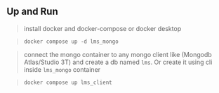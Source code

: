 ## Up and Run

> install docker and docker-compose or docker desktop

> `docker compose up -d lms_mongo`

> connect the mongo container to any mongo client like (Mongodb Atlas/Studio 3T) and create a db named `lms`. Or create it using cli inside `lms_mongo` container

> `docker compose up lms_client`
